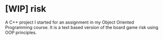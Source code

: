 # [WIP] risk

A C++ project I started for an assignment in my Object Oriented Programming course.
It is a text based version of the board game risk using OOP principles.
